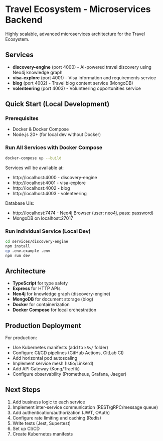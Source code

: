# Travel Ecosystem - Microservices Backend

Highly scalable, advanced microservices architecture for the Travel Ecosystem.

## Services

- **discovery-engine** (port 4000) - AI-powered travel discovery using Neo4j knowledge graph
- **visa-explore** (port 4001) - Visa information and requirements service
- **blog** (port 4002) - Travel blog content service (MongoDB)
- **volenteering** (port 4003) - Volunteering opportunities service

## Quick Start (Local Development)

### Prerequisites

- Docker & Docker Compose
- Node.js 20+ (for local dev without Docker)

### Run All Services with Docker Compose

```bash
docker-compose up --build
```

Services will be available at:
- http://localhost:4000 - discovery-engine
- http://localhost:4001 - visa-explore
- http://localhost:4002 - blog
- http://localhost:4003 - volenteering

Database UIs:
- http://localhost:7474 - Neo4j Browser (user: neo4j, pass: password)
- MongoDB on localhost:27017

### Run Individual Service (Local Dev)

```bash
cd services/discovery-engine
npm install
cp .env.example .env
npm run dev
```

## Architecture

- **TypeScript** for type safety
- **Express** for HTTP APIs
- **Neo4j** for knowledge graph (discovery-engine)
- **MongoDB** for document storage (blog)
- **Docker** for containerization
- **Docker Compose** for local orchestration

## Production Deployment

For production:
- Use Kubernetes manifests (add to `k8s/` folder)
- Configure CI/CD pipelines (GitHub Actions, GitLab CI)
- Add horizontal pod autoscaling
- Implement service mesh (Istio/Linkerd)
- Add API Gateway (Kong/Traefik)
- Configure observability (Prometheus, Grafana, Jaeger)

## Next Steps

1. Add business logic to each service
2. Implement inter-service communication (REST/gRPC/message queue)
3. Add authentication/authorization (JWT, OAuth)
4. Configure rate limiting and caching (Redis)
5. Write tests (Jest, Supertest)
6. Set up CI/CD
7. Create Kubernetes manifests
